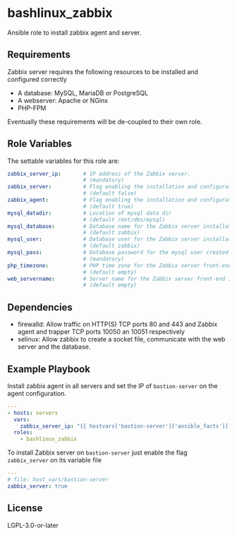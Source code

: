 bashlinux_zabbix
================

Ansible role to install zabbix agent and server.

Requirements
------------

Zabbix server requires the following resources to be installed and configured correctly
- A database: MySQL, MariaDB or PostgreSQL
- A webserver: Apache or NGinx
- PHP-FPM

Eventually these requirements will be de-coupled to their own role.

Role Variables
--------------

The settable variables for this role are:
```yaml
zabbix_server_ip:       # IP address of the Zabbix server.
                        # (mandatory)
zabbix_server:          # Flag enabling the installation and configuration of Zabbix server, flag can be set either on a specified host group or host name.
                        # (default false)
zabbix_agent:           # Flag enabling the installation and configuration of Zabbix agent, flag can be set either on a specified host group or host name.
                        # (default true)
mysql_datadir:          # Location of mysql data dir
                        # (default /mnt/dbs/mysql)
mysql_database:         # Database name for the Zabbix server installation
                        # (default zabbix)
mysql_user:             # Database user for the Zabbix server installation
                        # (default zabbix)
mysql_pass:             # Database password for the mysql user created for the Zabbix server installation
                        # (mandatory)
php_timezone:           # PHP time zone for the Zabbix server front-end installation
                        # (default empty)
web_servername:         # Server name for the Zabbix server front-end installation
                        # (default empty)
```

Dependencies
------------

- firewalld: Allow traffic on HTTP(S) TCP ports 80 and 443 and Zabbix agent and trapper TCP ports 10050 an 10051 respectively
- selinux: Allow zabbix to create a socket file, communicate with the web server and the database.

Example Playbook
----------------

Install zabbix agent in all servers and set the IP of `bastion-server` on the agent configuration.

```yaml
---
- hosts: servers
  vars:
    zabbix_server_ip: "{{ hostvars['bastion-server']['ansible_facts']['default_ipv4']['address'] }}"
  roles:
    - bashlinux_zabbix
```

To install Zabbix server on `bastion-server` just enable the flag `zabbix_server` on its variable file
```yaml
---
# file: host_vars/bastion-server
zabbix_server: true
```

License
-------

LGPL-3.0-or-later
